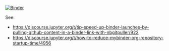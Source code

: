 [![Binder](https://mybinder.org/badge.svg)](https://mybinder.org/v2/gh/fortierq/MP2I_binder_env/main?urlpath=git-pull%3Frepo%3Dhttps%253A%252F%252Fgithub.com%252Ffortierq%252FMP2I_2021%26urlpath%3Dtree%252FMP2I_2021%252F%26branch%3Dmain)

See:
- https://discourse.jupyter.org/t/tip-speed-up-binder-launches-by-pulling-github-content-in-a-binder-link-with-nbgitpuller/922
- https://discourse.jupyter.org/t/how-to-reduce-mybinder-org-repository-startup-time/4956
